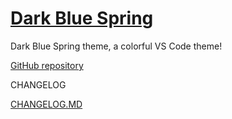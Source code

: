# [Dark Blue Spring](https://marketplace.visualstudio.com/items?itemName=smartlive.dark-blue-spring)
 
Dark Blue Spring theme, a colorful VS Code theme!
 
 [GitHub repository](https://github.com/yeffrydiaz/dark-blue-spring)
 
 CHANGELOG
 
 [CHANGELOG.MD](https://github.com/yeffrydiaz/dark-blue-spring/blob/master/CHANGELOG.md)
